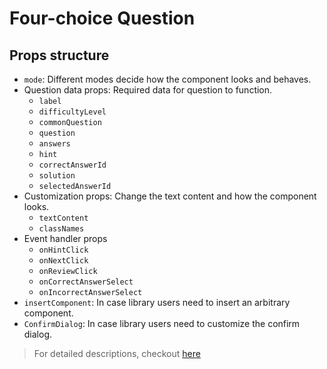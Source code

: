 # Four-choice Question

## Props structure

- `mode`: Different modes decide how the component looks and behaves.
- Question data props: Required data for question to function.
  - `label`
  - `difficultyLevel`
  - `commonQuestion`
  - `question`
  - `answers`
  - `hint`
  - `correctAnswerId`
  - `solution`
  - `selectedAnswerId`
- Customization props: Change the text content and how the component looks.
  - `textContent`
  - `classNames`
- Event handler props
  - `onHintClick`
  - `onNextClick`
  - `onReviewClick`
  - `onCorrectAnswerSelect`
  - `onIncorrectAnswerSelect`
- `insertComponent`: In case library users need to insert an arbitrary component.
- `ConfirmDialog`: In case library users need to customize the confirm dialog.

> For detailed descriptions, checkout [here](types.ts)
